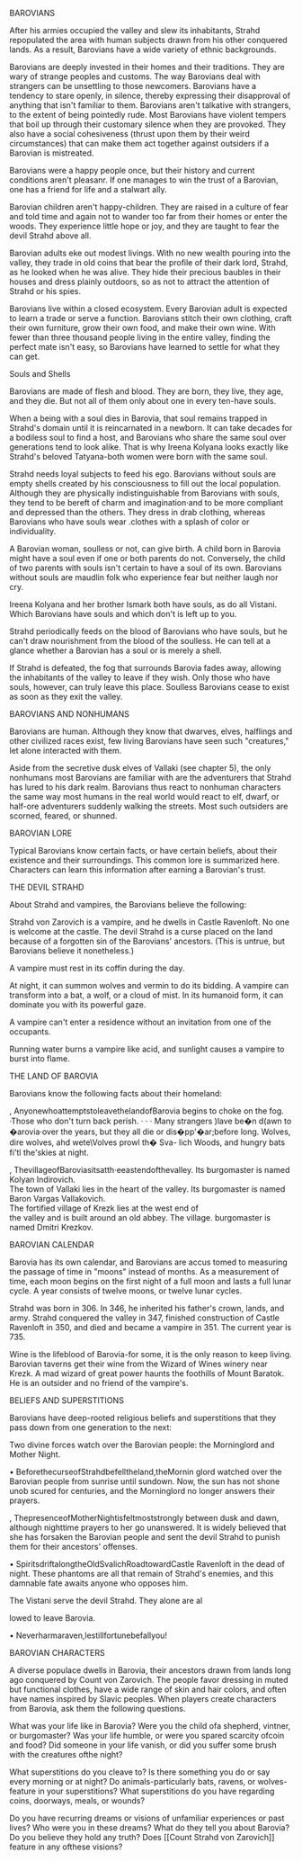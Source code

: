 BAROVIANS

After his armies occupied the valley and slew its inhabitants, Strahd repopulated the area with human subjects drawn from his other conquered lands. As a result, Barovians have a wide variety of ethnic backgrounds.

Barovians are deeply invested in their homes and their traditions. They are wary of strange peoples and customs. The way Barovians deal with strangers can be unsettling to those newcomers. Barovians have a tendency to stare openly, in silence, thereby expressing their disapproval of anything that isn't familiar to them. Barovians aren't talkative with strangers, to the extent of being pointedly rude. Most Barovians have violent tempers that boil up through their customary silence when they are provoked. They also have a social cohesiveness (thrust upon them by their weird circumstances) that can make them act together against outsiders if a Barovian is mistreated.

Barovians were a happy people once, but their history and current conditions aren't pleasanr. If one manages to win the trust of a Barovian, one has a friend for life and a stalwart ally.

Barovian children aren't happy-children. They are raised in a culture of fear and told time and again not to wander too far from their homes or enter the woods. They experience little hope or joy, and they are taught to fear the devil Strahd above all.

Barovian adults eke out modest livings. With no new wealth pouring into the valley, they trade in old coins that bear the profile of their dark lord, Strahd, as he looked when he was alive. They hide their precious baubles in their houses and dress plainly outdoors, so as not to attract the attention of Strahd or his spies.

Barovians live within a closed ecosystem. Every Barovian adult is expected to learn a trade or serve a function. Barovians stitch their own clothing, craft their own furniture, grow their own food, and make their own wine. With fewer than three thousand people living in the entire valley, finding the perfect mate isn't easy, so Barovians have learned to settle for what they can get.

Souls and Shells

Barovians are made of flesh and blood. They are born, they live, they age, and they die. But not all of them only about one in every ten-have souls.

When a being with a soul dies in Barovia, that soul remains trapped in Strahd's domain until it is reincarnated in a newborn. It can take decades for a bodiless soul to find a host, and Barovians who share the same soul over generations tend to look alike. That is why Ireena Kolyana looks exactly like Strahd's beloved Tatyana-both women were born with the same soul.

Strahd needs loyal subjects to feed his ego. Barovians without souls are empty shells created by his consciousness to fill out the local population. Although they are physically indistinguishable from Barovians with souls, they tend to be bereft of charm and imagination·and to be more compliant and depressed than the others. They dress in drab clothing, whereas Barovians who have souls wear .clothes with a splash of color or individuality.

A Barovian woman, soulless or not, can give birth. A child born in Barovia might have a soul even if one or both parents do not. Conversely, the child of two parents with souls isn't certain to have a soul of its own. Barovians without souls are maudlin folk who experience fear but neither laugh nor cry.

Ireena Kolyana and her brother Ismark both have souls, as do all Vistani. Which Barovians have souls and which don't is left up to you.

Strahd periodically feeds on the blood of Barovians who have souls, but he can't draw nourishment from the blood of the soulless. He can tell at a glance whether a Barovian has a soul or is merely a shell.

If Strahd is defeated, the fog that surrounds Barovia fades away, allowing the inhabitants of the valley to leave if they wish. Only those who have souls, however, can truly leave this place. Soulless Barovians cease to exist as soon as they exit the valley.

BAROVIANS AND NONHUMANS

Barovians are human. Although they know that dwarves, elves, halflings and other civilized races exist, few living Barovians have seen such "creatures," let alone interacted with them.

Aside from the secretive dusk elves of Vallaki (see chapter 5), the only nonhumans most Barovians are familiar with are the adventurers that Strahd has lured to his dark realm. Barovians thus react to nonhuman characters the same way most humans in the real world would react to elf, dwarf, or half-ore adventurers suddenly walking the streets. Most such outsiders are scorned, feared, or shunned.

BAROVIAN LORE

Typical Barovians know certain facts, or have certain beliefs, about their existence and their surroundings. This common lore is summarized here. Characters can learn this information after earning a Barovian's trust.

THE DEVIL STRAHD

About Strahd and vampires, the Barovians believe the following:

Strahd von Zarovich is a vampire, and he dwells in Castle Ravenloft. No one is welcome at the castle. The devil Strahd is a curse placed on the land because of a forgotten sin of the Barovians' ancestors. (This is untrue, but Barovians believe it nonetheless.)

A vampire must rest in its coffin during the day. 

At night, it can summon wolves and vermin to do its bidding. A vampire can transform into a bat, a wolf, or a cloud of mist. In its humanoid form, it can dominate you with its powerful gaze. 

A vampire can't enter a residence without an invitation from one of the occupants. 

Running water burns a vampire like acid, and sunlight causes a vampire to burst into flame.

THE LAND OF BAROVIA

Barovians know the following facts about their homeland:

, AnyonewhoattemptstoleavethelandofBarovia begins to choke on the fog. ·Those who don't turn back perish. · · · Many strangers )lave be�n d(awn to �arovia·over the years, but they all die or dis�pp'�ar;before long. Wolves, dire wolves, ahd wete\Volves prowl th� Sva- lich Woods, and hungry bats fi'tl the'skies at night.

, ThevillageofBaroviasitsatth·eeastendofthevalley. Its burgomaster is named Kolyan Indirovich.  
The town of Vallaki lies in the heart of the valley. Its burgomaster is named Baron Vargas Vallakovich.  
The fortified village of Krezk lies at the west end of  
the valley and is built around an old abbey. The village. burgomaster is named Dmitri Krezkov.

BAROVIAN CALENDAR

Barovia has its own calendar, and Barovians are accus­ tomed to measuring the passage of time in "moons" instead of months. As a measurement of time, each moon begins on the first night of a full moon and lasts a full lunar cycle. A year consists of twelve moons, or twelve lunar cycles.

Strahd was born in 306. In 346, he inherited his father's crown, lands, and army. Strahd conquered the valley in 347, finished construction of Castle Ravenloft in 350, and died and became a vampire in 351. The current year is 735.

Wine is the lifeblood of Barovia-for some, it is the only reason to keep living. Barovian taverns get their wine from the Wizard of Wines winery near Krezk. A mad wizard of great power haunts the foothills of Mount Baratok. He is an outsider and no friend of the vampire's.

BELIEFS AND SUPERSTITIONS

Barovians have deep-rooted religious beliefs and superstitions that they pass down from one generation to the next:

Two divine forces watch over the Barovian people: the Morninglord and Mother Night.

• BeforethecurseofStrahdbefelltheland,theMornin­ glord watched over the Barovian people from sunrise until sundown. Now, the sun has not shone unob­ scured for centuries, and the Morninglord no longer answers their prayers.

, ThepresenceofMotherNightisfeltmoststrongly between dusk and dawn, although nighttime prayers to her go unanswered. It is widely believed that she has forsaken the Barovian people and sent the devil Strahd to punish them for their ancestors' offenses.

• SpiritsdriftalongtheOldSvalichRoadtowardCastle Ravenloft in the dead of night. These phantoms are all that remain of Strahd's enemies, and this damnable fate awaits anyone who opposes him.

The Vistani serve the devil Strahd. They alone are al­

lowed to leave Barovia.

• Neverharmaraven,lestillfortunebefallyou!

BAROVIAN CHARACTERS

A diverse populace dwells in Barovia, their ancestors drawn from lands long ago conquered by Count von Zarovich. The people favor dressing in muted but functional clothes, have a wide range of skin and hair colors, and often have names inspired by Slavic peoples. When players create characters from Barovia, ask them the following questions.

What was your life like in Barovia? Were you the child ofa shepherd, vintner, or burgomaster? Was your life humble, or were you spared scarcity ofcoin and food? Did someone in your life vanish, or did you suffer some brush with the creatures ofthe night?

What superstitions do you cleave to? Is there something you do or say every morning or at night? Do animals-particularly bats, ravens, or wolves-feature in your superstitions? What superstitions do you have regarding coins, doorways, meals, or wounds?

Do you have recurring dreams or visions of unfamiliar experiences or past lives? Who were you in these dreams? What do they tell you about Barovia? Do you believe they hold any truth? Does [[Count Strahd von Zarovich]] feature in any ofthese visions?